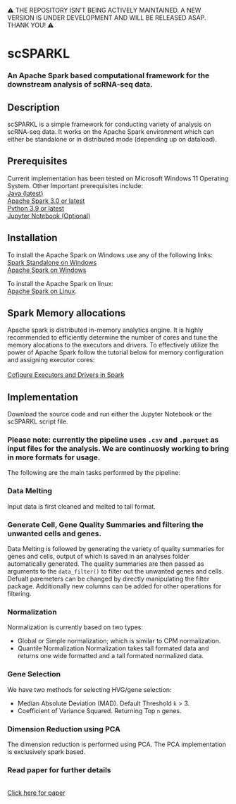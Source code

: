 ⚠️ THE REPOSITORY ISN'T BEING ACTIVELY MAINTAINED. A NEW VERSION IS UNDER DEVELOPMENT AND WILL BE RELEASED ASAP. THANK YOU! ⚠️

# scSPARKL
### An Apache Spark based computational framework for the downstream analysis of scRNA-seq data.


## Description
scSPARKL is a simple framework for conducting variety of analysis on scRNA-seq data. It works on the Apache Spark environment which can either be standalone or in distributed mode (depending up on dataload). 


## Prerequisites
Current implementation has been tested on Microsoft Windows 11 Operating System. 
Other Important prerequisites include:
<br>
[Java (latest)](https://www.java.com/download/ie_manual.jsp)
<br>[Apache Spark 3.0 or latest](https://archive.apache.org/dist/spark/)
<br>[Python 3.9 or latest](https://www.python.org/downloads/)
<br>[Jupyter Notebook (Optional)](https://jupyter.org/install)


## Installation
To install the Apache Spark on Windows use any of the following links:
<br>
[Spark Standalone on Windows](https://medium.com/analytics-vidhya/installing-and-using-pyspark-on-windows-machine-59c2d64af76e)
<br>[Apache Spark on Windows](https://dev.to/awwsmm/installing-and-running-hadoop-and-spark-on-windows-33kc)

To install the Apache Spark on linux:
<br>[Apache Spark on Linux](https://medium.com/@patilmailbox4/install-apache-spark-on-ubuntu-ffa151e12e30).



## Spark Memory allocations
Apache spark is distributed in-memory analytics engine. It is highly recommended to efficiently determine the number of cores and tune the memory alocations to the executors and drivers. To effectively utilize the power of Apache Spark follow the tutorial below for memory configuration and assigning executor cores:
<br>
<br>[Cofigure Executors and Drivers in Spark](https://spoddutur.github.io/spark-notes/distribution_of_executors_cores_and_memory_for_spark_application.html)


## Implementation
Download the source code and run either the Jupyter Notebook or the scSPARKL script file. 
### Please note: currently the pipeline uses `.csv` and `.parquet` as input files for the analysis. We are continuosly working to bring in more formats for usage.
The following are the main tasks performed by the pipeline:

### Data Melting
Input data is first cleaned and melted to tall format. 

### Generate Cell, Gene Quality Summaries and filtering the unwanted cells and genes.
Data Melting is followed by generating the variety of quality summaries for genes and cells, output of which is saved in an analyses folder automatically generated. 
The quality summaries are then passed as arguments to the `data_filter()` to filter out the unwanted genes and cells. Defualt paremeters can be changed by directly manipulating the filter package.
Additionally new columns can be added for other operations for filtering.

### Normalization
Normalization is currently based on two types:
- Global or Simple normalization; which is similar to CPM normalization.
- Quantile Normalization
Normalization takes tall formated data and returns one wide formatted and a tall formated normalized data.

### Gene Selection
We have two methods for selecting HVG/gene selection:
- Median Absolute Deviation (MAD). Default Threshold `k` > 3.
- Coefficient of Variance Squared. Returning Top `n` genes.

### Dimension Reduction using PCA
The dimension reduction is performed using PCA.
The PCA implementation is exclusively spark based.

### Read paper for further details
<br>[Click here for paper](https://www.nature.com/articles/s41598-025-12897-5)

